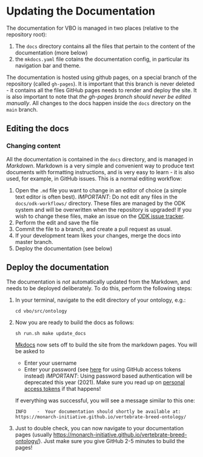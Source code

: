 # Updating the Documentation

The documentation for VBO is managed in two places (relative to the repository root):

1. The `docs` directory contains all the files that pertain to the content of the documentation (more below)
2. the `mkdocs.yaml` file cotains the documentation config, in particular its navigation bar and theme.

The documentation is hosted using github pages, on a special branch of the repository (called `gh-pages`). It is important that this branch is never deleted - it contains all the files GitHub pages needs to render and deploy the site. It is also important to note that _the gh-pages branch should never be edited manually_. All changes to the docs happen inside the `docs` directory on the `main` branch.

## Editing the docs

### Changing content
All the documentation is contained in the `docs` directory, and is managed in _Markdown_. Markdown is a very simple and convenient way to produce text documents with formatting instructions, and is very easy to learn - it is also used, for example, in GitHub issues. This is a normal editing workflow:

1. Open the `.md` file you want to change in an editor of choice (a simple text editor is often best). _IMPORTANT_: Do not edit any files in the `docs/odk-workflows/` directory. These files are managed by the ODK system and will be overwritten when the repository is upgraded! If you wish to change these files, make an issue on the [ODK issue tracker](https://github.com/INCATools/ontology-development-kit/issues).
2. Perform the edit and save the file
3. Commit the file to a branch, and create a pull request as usual. 
4. If your development team likes your changes, merge the docs into master branch.
5. Deploy the documentation (see below)

## Deploy the documentation

The documentation is _not_ automatically updated from the Markdown, and needs to be deployed deliberately. To do this, perform the following steps:

1. In your terminal, navigate to the edit directory of your ontology, e.g.:
   ```
   cd vbo/src/ontology
   ```
2. Now you are ready to build the docs as follows:
   ```
   sh run.sh make update_docs
   ```
   [Mkdocs](https://www.mkdocs.org/) now sets off to build the site from the markdown pages. You will be asked to
    - Enter your username
    - Enter your password (see [here](https://docs.github.com/en/github/authenticating-to-github/creating-a-personal-access-token) for using GitHub access tokens instead)
      _IMPORTANT_: Using password based authentication will be deprecated this year (2021). Make sure you read up on [personal access tokens](https://docs.github.com/en/github/authenticating-to-github/creating-a-personal-access-token) if that happens!

   If everything was successful, you will see a message similar to this one:

   ```
   INFO    -  Your documentation should shortly be available at: https://monarch-initiative.github.io/vertebrate-breed-ontology/ 
   ```
3. Just to double check, you can now navigate to your documentation pages (usually https://monarch-initiative.github.io/vertebrate-breed-ontology/). 
   Just make sure you give GitHub 2-5 minutes to build the pages!

